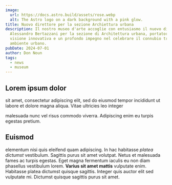 ```yaml
---
image:
  url: https://docs.astro.build/assets/rose.webp
  alt: The Astro logo on a dark background with a pink glow.
title: Nuovo direttore per la sezione Archiettura urbana
description: Il nostro museo d'arte accoglie con entusiasmo il nuovo direttore
  Alessandro Bertazzani per la sezione di Architettura urbana, portatore di una
  visione innovativa e un profondo impegno nel celebrare il connubio tra arte e
  ambiente urbano.
pubDate: 2024-07-01
author: Don Noun
tags:
  - news
  - museum
---
```


## Lorem ipsum dolor

sit amet, consectetur adipiscing elit, sed do eiusmod tempor
incididunt ut labore et dolore magna aliqua. Vitae ultricies leo integer

malesuada nunc vel risus commodo viverra. Adipiscing enim eu turpis egestas
pretium.

## Euismod

elementum nisi quis eleifend quam adipiscing. In hac
habitasse _platea dictumst_ vestibulum. Sagittis purus sit amet volutpat. Netus
et malesuada fames ac turpis egestas. Eget magna fermentum iaculis eu non diam
phasellus vestibulum lorem. **Varius sit amet mattis** vulputate enim. Habitasse
platea dictumst quisque sagittis. Integer quis auctor elit sed vulputate mi.
Dictumst quisque sagittis purus sit amet.
